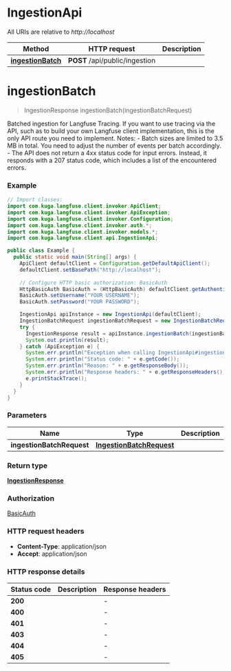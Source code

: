 # IngestionApi

All URIs are relative to *http://localhost*

| Method | HTTP request | Description |
|------------- | ------------- | -------------|
| [**ingestionBatch**](IngestionApi.md#ingestionBatch) | **POST** /api/public/ingestion |  |


<a id="ingestionBatch"></a>
# **ingestionBatch**
> IngestionResponse ingestionBatch(ingestionBatchRequest)



Batched ingestion for Langfuse Tracing. If you want to use tracing via the API, such as to build your own Langfuse client implementation, this is the only API route you need to implement.  Notes:  - Batch sizes are limited to 3.5 MB in total. You need to adjust the number of events per batch accordingly. - The API does not return a 4xx status code for input errors. Instead, it responds with a 207 status code, which includes a list of the encountered errors.

### Example
```java
// Import classes:
import com.kuga.langfuse.client.invoker.ApiClient;
import com.kuga.langfuse.client.invoker.ApiException;
import com.kuga.langfuse.client.invoker.Configuration;
import com.kuga.langfuse.client.invoker.auth.*;
import com.kuga.langfuse.client.invoker.models.*;
import com.kuga.langfuse.client.api.IngestionApi;

public class Example {
  public static void main(String[] args) {
    ApiClient defaultClient = Configuration.getDefaultApiClient();
    defaultClient.setBasePath("http://localhost");
    
    // Configure HTTP basic authorization: BasicAuth
    HttpBasicAuth BasicAuth = (HttpBasicAuth) defaultClient.getAuthentication("BasicAuth");
    BasicAuth.setUsername("YOUR USERNAME");
    BasicAuth.setPassword("YOUR PASSWORD");

    IngestionApi apiInstance = new IngestionApi(defaultClient);
    IngestionBatchRequest ingestionBatchRequest = new IngestionBatchRequest(); // IngestionBatchRequest | 
    try {
      IngestionResponse result = apiInstance.ingestionBatch(ingestionBatchRequest);
      System.out.println(result);
    } catch (ApiException e) {
      System.err.println("Exception when calling IngestionApi#ingestionBatch");
      System.err.println("Status code: " + e.getCode());
      System.err.println("Reason: " + e.getResponseBody());
      System.err.println("Response headers: " + e.getResponseHeaders());
      e.printStackTrace();
    }
  }
}
```

### Parameters

| Name | Type | Description  | Notes |
|------------- | ------------- | ------------- | -------------|
| **ingestionBatchRequest** | [**IngestionBatchRequest**](IngestionBatchRequest.md)|  | |

### Return type

[**IngestionResponse**](IngestionResponse.md)

### Authorization

[BasicAuth](../README.md#BasicAuth)

### HTTP request headers

 - **Content-Type**: application/json
 - **Accept**: application/json

### HTTP response details
| Status code | Description | Response headers |
|-------------|-------------|------------------|
| **200** |  |  -  |
| **400** |  |  -  |
| **401** |  |  -  |
| **403** |  |  -  |
| **404** |  |  -  |
| **405** |  |  -  |

